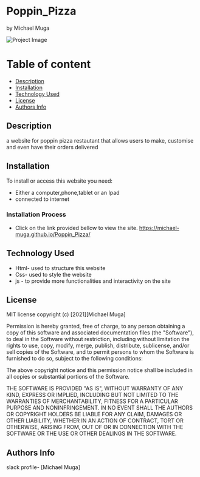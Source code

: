 # Poppin_Pizza
by Michael Muga

![Project Image](images/website.png)

# Table of content

+ [Description](#description)
+ [Installation ](#Installation)
+ [Technology Used](#technology-used)
+ [License](#License)
+ [Authors Info](#author-Info)

## Description
a website for poppin pizza restautant that allows users to make, customise and even have their orders delivered
## Installation
To install or access this website you need:

* Either a computer,phone,tablet or an Ipad 
* connected to internet

### Installation Process

* Click on the link provided bellow to view the site.
https://michael-muga.github.io/Poppin_Pizza/

## Technology Used
* Html- used to structure this website
* Css- used to style the website
* js - to provide more functionalities and interactivity on the site

## License
MIT license
copyright (c) [2021][Michael Muga]

Permission is hereby granted, free of charge, to any person obtaining a copy
of this software and associated documentation files (the "Software"), to deal
in the Software without restriction, including without limitation the rights
to use, copy, modify, merge, publish, distribute, sublicense, and/or sell
copies of the Software, and to permit persons to whom the Software is
furnished to do so, subject to the following conditions:

The above copyright notice and this permission notice shall be included in all
copies or substantial portions of the Software.

THE SOFTWARE IS PROVIDED "AS IS", WITHOUT WARRANTY OF ANY KIND, EXPRESS OR
IMPLIED, INCLUDING BUT NOT LIMITED TO THE WARRANTIES OF MERCHANTABILITY,
FITNESS FOR A PARTICULAR PURPOSE AND NONINFRINGEMENT. IN NO EVENT SHALL THE
AUTHORS OR COPYRIGHT HOLDERS BE LIABLE FOR ANY CLAIM, DAMAGES OR OTHER
LIABILITY, WHETHER IN AN ACTION OF CONTRACT, TORT OR OTHERWISE, ARISING FROM,
OUT OF OR IN CONNECTION WITH THE SOFTWARE OR THE USE OR OTHER DEALINGS IN THE
SOFTWARE.

## Authors Info
slack profile- [Michael Muga]
